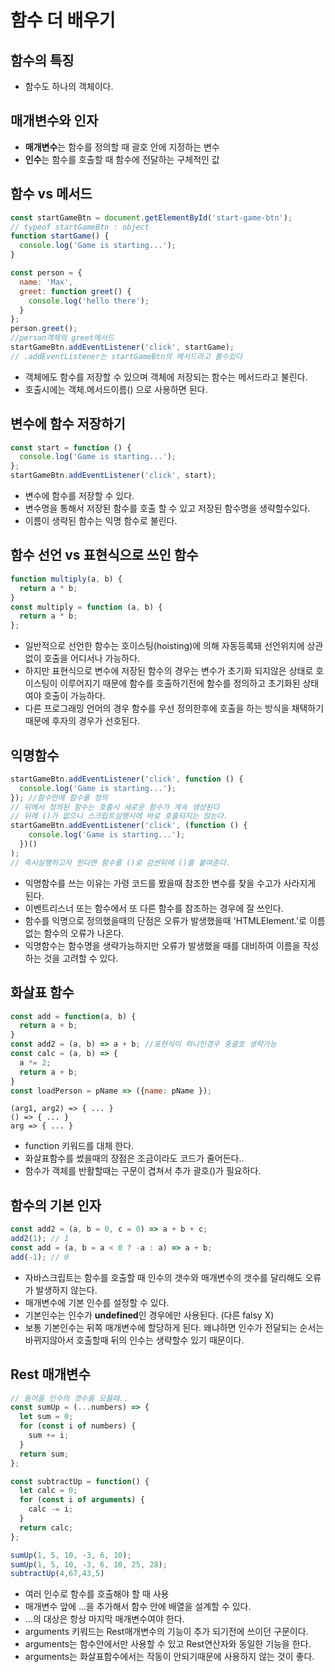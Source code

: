 # 함수 더 배우기

## 함수의 특징

- 함수도 하나의 객체이다.

## 매개변수와 인자

- **매개변수**는 함수를 정의할 때 괄호 안에 지정하는 변수
- **인수**는 함수를 호출할 때 함수에 전달하는 구체적인 값

## 함수 vs 메서드

```javascript
const startGameBtn = document.getElementById('start-game-btn');
// typeof startGameBtn : object
function startGame() {
  console.log('Game is starting...');
}

const person = {
  name: 'Max',
  greet: function greet() {
    console.log('hello there');
  }
};
person.greet();
//person객체의 greet메서드
startGameBtn.addEventListener('click', startGame);
// .addEventListener는 startGameBtn의 메서드라고 볼수있다
```

- 객체에도 함수를 저장할 수 있으며 객체에 저장되는 함수는 메서드라고 불린다.
- 호출시에는 객체.메서드이름() 으로 사용하면 된다.

## 변수에 함수 저장하기

```javascript
const start = function () {
  console.log('Game is starting...');
};
startGameBtn.addEventListener('click', start);
```

- 변수에 함수를 저장할 수 있다.
- 변수명을 통해서 저장된 함수를 호출 할 수 있고 저장된 함수명을 생략할수있다.
- 이름이 생략된 함수는 익명 함수로 불린다.

## 함수 선언 vs 표현식으로 쓰인 함수

```javascript
function multiply(a, b) {
  return a * b;
}
const multiply = function (a, b) {
  return a * b;
};
```

- 일반적으로 선언한 함수는 호이스팅(hoisting)에 의해 자동등록돼 선언위치에 상관없이 호출을 어디서나 가능하다.
- 하지만 표현식으로 변수에 저장된 함수의 경우는 변수가 초기화 되지않은 상태로 호이스팅이 이루어지기 때문에 함수를 호출하기전에 함수를 정의하고 초기화된 상태여야 호출이 가능하다.
- 다른 프로그래밍 언어의 경우 함수를 우선 정의한후에 호출을 하는 방식을 채택하기 때문에 후자의 경우가 선호된다.

## 익명함수

```javascript
startGameBtn.addEventListener('click', function () {
  console.log('Game is starting...');
}); //함수안에 함수를 정의
// 뒤에서 정의된 함수는 호출시 새로운 함수가 계속 생성된다
// 뒤에 ()가 없으니 스크립트실행시에 바로 호출되지는 않는다.
startGameBtn.addEventListener('click', (function () {
    console.log('Game is starting...');
  })()
);
// 즉시실행하고자 한다면 함수를 ()로 감싼뒤에 ()를 붙여준다.
```

- 익명함수를 쓰는 이유는 가령 코드를 봤을때 참조한 변수를 찾을 수고가 사라지게 된다.
- 이벤트리스너 또는 함수에서 또 다른 함수를 참조하는 경우에 잘 쓰인다.
- 함수를 익명으로 정의했을때의 단점은 오류가 발생했을때 'HTMLElement.<anonymous>'로 이름없는 함수의 오류가 나온다.
- 익명함수는 함수명을 생략가능하지만 오류가 발생했을 때를 대비하여 이름을 작성하는 것을 고려할 수 있다.

## 화살표 함수

```javascript
const add = function(a, b) {
  return a + b;
}
const add2 = (a, b) => a + b; //표현식이 하나인경우 중괄호 생략가능
const calc = (a, b) => {
  a *= 2;
  return a + b;
}
const loadPerson = pName => ({name: pName });
```
<pre><code>(arg1, arg2) => { ... }
() => { ... }
arg => { ... }
</code></pre>

- function 키워드를 대체 한다.
- 화살표함수를 썼을때의 장점은 조금이라도 코드가 줄어든다..
- 함수가 객체를 반활할때는 구문이 겹쳐서 추가 괄호()가 필요하다.

## 함수의 기본 인자

```javascript
const add2 = (a, b = 0, c = 0) => a + b + c;
add2(1); // 1
const add = (a, b = a < 0 ? -a : a) => a + b;
add(-1); // 0
```

- 자바스크립트는 함수를 호출할 때 인수의 갯수와 매개변수의 갯수를 달리해도 오류가 발생하지 않는다.
- 매개변수에 기본 인수를 설정할 수 있다.
- 기본인수는 인수가 **undefined**인 경우에만 사용된다. (다른 falsy X)
- 보통 기본인수는 뒤쪽 매개변수에 할당하게 된다. 왜냐하면 인수가 전달되는 순서는 바뀌지않아서 호출할때 뒤의 인수는 생략할수 있기 때문이다.

## Rest 매개변수

```javascript
// 들어올 인수의 갯수를 모를때..
const sumUp = (...numbers) => {
  let sum = 0;
  for (const i of numbers) {
    sum += i;
  }
  return sum;
};

const subtractUp = function() {
  let calc = 0;
  for (const i of arguments) {
    calc -= i;
  }
  return calc;
};

sumUp(1, 5, 10, -3, 6, 10);
sumUp(1, 5, 10, -3, 6, 10, 25, 28);
subtractUp(4,67,43,5)
```

- 여러 인수로 함수를 호출해야 할 때 사용
- 매개변수 앞에 ...을 추가해서 함수 안에 배열을 설계할 수 있다.
- ...의 대상은 항상 마지막 매개변수여야 한다.
- arguments 키워드는 Rest매개변수의 기능이 추가 되기전에 쓰이던 구문이다.
- arguments는 함수안에서만 사용할 수 있고 Rest연산자와 동일한 기능을 한다. 
- arguments는 화살표함수에서는 작동이 안되기때문에 사용하지 않는 것이 좋다.